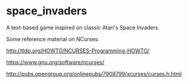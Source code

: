 # space_invaders

A text-based game inspired on classic Atari's Space Invaders.

Some reference material on NCurses:

http://tldp.org/HOWTO/NCURSES-Programming-HOWTO/

https://www.gnu.org/software/ncurses/

http://pubs.opengroup.org/onlinepubs/7908799/xcurses/curses.h.html
